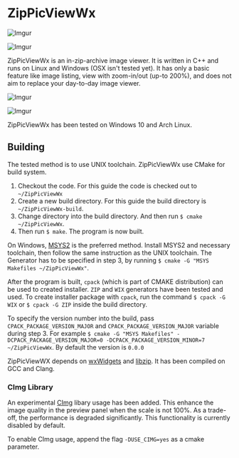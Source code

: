 # ZipPicViewWx

![Imgur](http://i.imgur.com/4DRWcjM.png)

![Imgur](http://i.imgur.com/tQ2UIEC.png)

ZipPicViewWx is an in-zip-archive image viewer. It is written in C++ and runs on Linux and Windows (OSX isn't tested yet). It has only a basic feature like image listing, view with zoom-in/out (up-to 200%), and does not aim to replace your day-to-day image viewer.

![Imgur](http://i.imgur.com/p3i5G5w.png)

![Imgur](http://i.imgur.com/Xdjv6R0.png)

ZipPicViewWx has been tested on Windows 10 and Arch Linux.

## Building

The tested method is to use UNIX toolchain. ZipPicViewWx use CMake for build system.

1. Checkout the code. For this guide the code is checked out to `~/ZipPicViewWx`
2. Create a new build directory. For this guide the build directory is `~/ZipPicViewWx-build`.
3. Change directory into the build directory. And then run `$ cmake ~/ZipPicViewWx`.
4. Then run `$ make`. The program is now built.

On Windows, [MSYS2](https://msys2.github.io/) is the preferred method. Install MSYS2 and necessary toolchain, then follow the same instruction as the UNIX toolchain. The Generator has to be specified in step 3, by running `$ cmake -G "MSYS Makefiles ~/ZipPicViewWx"`.

After the program is built, `cpack` (which is part of CMAKE distribution) can be used to created installer. `ZIP` and `WIX` generators have been tested and used. To create installer package with `cpack`, run the command `$ cpack -G WIX` or `$ cpack -G ZIP` inside the build directory.

To specify the version number into the build, pass `CPACK_PACKAGE_VERSION_MAJOR` and `CPACK_PACKAGE_VERSION_MAJOR` variable during step 3\. For example `$ cmake -G "MSYS Makefiles" -DCPACK_PACKAGE_VERSION_MAJOR=0 -DCPACK_PACKAGE_VERSION_MINOR=7 ~/ZipPicViewWx`. By default the version is `0.0.0`

ZipPicViewWX depends on [wxWidgets](https://www.wxwidgets.org/) and [libzip](http://www.nih.at/libzip/). It has been compiled on GCC and Clang.

### CImg Library

An experimental [CImg](http://cimg.eu/) libary usage has been added. This enhance the image quality in the preview panel when the scale is not 100%. As a trade-off, the performance is degraded significantly. This functionality is currently disabled by default.

To enable CImg usage, append the flag `-DUSE_CIMG=yes` as a cmake parameter.
